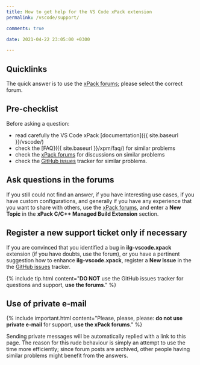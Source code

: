 ```yaml
---
title: How to get help for the VS Code xPack extension
permalink: /vscode/support/

comments: true

date: 2021-04-22 23:05:00 +0300

---
```


## Quicklinks

The quick answer is to use the
[xPack forums](https://www.tapatalk.com/groups/xpack/); please select
the correct forum.

## Pre-checklist

Before asking a question:

- read carefully the VS Code xPack [documentation]({{ site.baseurl }}/vscode/)
- check the [FAQ]({{ site.baseurl }}/xpm/faq/) for similar problems
- check the [xPack forums](https://www.tapatalk.com/groups/xpack/) for
discussions on similar problems
- check the
[GitHub issues](https://github.com/xpack/vscode-xpack-extension-ts/issues/)
tracker for similar problems.

## Ask questions in the forums

If you still could not find an answer, if you have interesting use
cases, if you have custom configurations, and generally if you have
any experience that you want to share with others, use the
[xPack forums](https://www.tapatalk.com/groups/xpack/),
and enter a **New Topic** in the
**xPack C/C++ Managed Build Extension** section.

## Register a new support ticket only if necessary

If you are convinced that you identified a bug in **ilg-vscode.xpack**
extension
(if you have doubts, use the forum),
or you have a pertinent suggestion how to enhance **ilg-vscode.xpack**,
register a **New Issue** in the the
[GitHub issues](https://github.com/xpack/vscode-xpack-extension-ts/issues/)
tracker.

{% include tip.html content="**DO NOT** use the GitHub issues tracker
for questions and support, **use the forums**." %}

## Use of private e-mail

{% include important.html content="Please, please, please: **do not use
private e-mail** for support, **use the xPack forums**." %}

Sending private messages will be automatically replied with
a link to this page.
The reason for this rude behaviour is simply an attempt to use
the time more efficiently; since forum posts are archived, other people
having similar problems might benefit from the answers.
